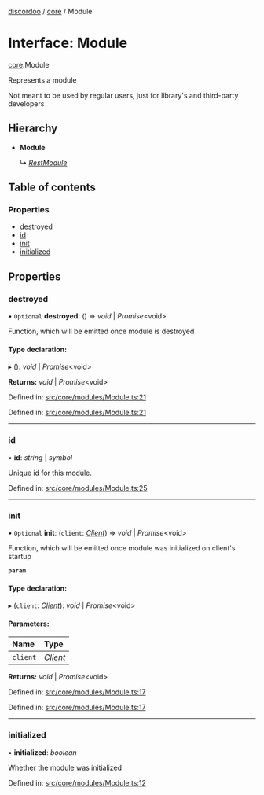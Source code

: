 [discordoo](../README.md) / [core](../modules/core.md) / Module

# Interface: Module

[core](../modules/core.md).Module

Represents a module

Not meant to be used by regular users, just for library's and third-party developers

## Hierarchy

* **Module**

  ↳ [*RestModule*](core.restmodule.md)

## Table of contents

### Properties

- [destroyed](core.module.md#destroyed)
- [id](core.module.md#id)
- [init](core.module.md#init)
- [initialized](core.module.md#initialized)

## Properties

### destroyed

• `Optional` **destroyed**: () => *void* \| *Promise*<void\>

Function, which will be emitted once module is destroyed

#### Type declaration:

▸ (): *void* \| *Promise*<void\>

**Returns:** *void* \| *Promise*<void\>

Defined in: [src/core/modules/Module.ts:21](https://github.com/Discordoo/discordoo/blob/11a6501/src/core/modules/Module.ts#L21)

Defined in: [src/core/modules/Module.ts:21](https://github.com/Discordoo/discordoo/blob/11a6501/src/core/modules/Module.ts#L21)

___

### id

• **id**: *string* \| *symbol*

Unique id for this module.

Defined in: [src/core/modules/Module.ts:25](https://github.com/Discordoo/discordoo/blob/11a6501/src/core/modules/Module.ts#L25)

___

### init

• `Optional` **init**: (`client`: [*Client*](../classes/core.client.md)) => *void* \| *Promise*<void\>

Function, which will be emitted once module was initialized on client's startup

**`param`** 

#### Type declaration:

▸ (`client`: [*Client*](../classes/core.client.md)): *void* \| *Promise*<void\>

#### Parameters:

Name | Type |
:------ | :------ |
`client` | [*Client*](../classes/core.client.md) |

**Returns:** *void* \| *Promise*<void\>

Defined in: [src/core/modules/Module.ts:17](https://github.com/Discordoo/discordoo/blob/11a6501/src/core/modules/Module.ts#L17)

Defined in: [src/core/modules/Module.ts:17](https://github.com/Discordoo/discordoo/blob/11a6501/src/core/modules/Module.ts#L17)

___

### initialized

• **initialized**: *boolean*

Whether the module was initialized

Defined in: [src/core/modules/Module.ts:12](https://github.com/Discordoo/discordoo/blob/11a6501/src/core/modules/Module.ts#L12)
